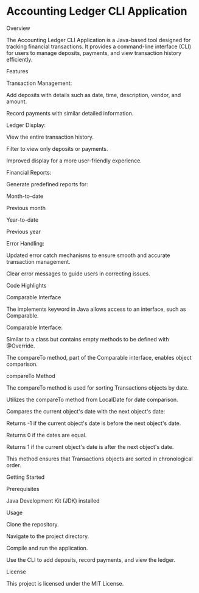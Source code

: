 # Accounting Ledger CLI Application

Overview

The Accounting Ledger CLI Application is a Java-based tool designed for tracking financial transactions. It provides a command-line interface (CLI) for users to manage deposits, payments, and view transaction history efficiently.

Features

Transaction Management:

Add deposits with details such as date, time, description, vendor, and amount.

Record payments with similar detailed information.

Ledger Display:

View the entire transaction history.

Filter to view only deposits or payments.

Improved display for a more user-friendly experience.

Financial Reports:

Generate predefined reports for:

Month-to-date

Previous month

Year-to-date

Previous year

Error Handling:

Updated error catch mechanisms to ensure smooth and accurate transaction management.

Clear error messages to guide users in correcting issues.

Code Highlights

Comparable Interface

The implements keyword in Java allows access to an interface, such as Comparable.

Comparable Interface:

Similar to a class but contains empty methods to be defined with @Override.

The compareTo method, part of the Comparable interface, enables object comparison.

compareTo Method

The compareTo method is used for sorting Transactions objects by date.

Utilizes the compareTo method from LocalDate for date comparison.

Compares the current object's date with the next object's date:

Returns -1 if the current object's date is before the next object's date.

Returns 0 if the dates are equal.

Returns 1 if the current object's date is after the next object's date.

This method ensures that Transactions objects are sorted in chronological order.

Getting Started

Prerequisites

Java Development Kit (JDK) installed

Usage

Clone the repository.

Navigate to the project directory.

Compile and run the application.

Use the CLI to add deposits, record payments, and view the ledger.

License

This project is licensed under the MIT License.

